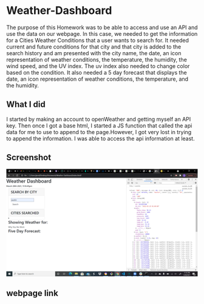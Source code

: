 # Weather-Dashboard
The purpose of this Homework was to be able to access and use an API and use the data on our webpage. In this case, we needed to get the information for a Cities Weather Conditions that a user wants to search for. It needed current and future conditions for that city and that city is added to the search history and am presented with the city name, the date, an icon representation of weather conditions, the temperature, the humidity, the wind speed, and the UV index. The uv index also needed to change color based on the condition. It also needed a 5 day forecast that displays the date, an icon representation of weather conditions, the temperature, and the humidity.

## What I did
I started by making an account to openWeather and getting myself an API key. Then once I got a base html, I started a JS function that called the api data for me to use to append to the page.However, I got very lost in trying to append the information. I was able to access the api information at least.

## Screenshot
![screenshot](./assets/Screenshot-14.png)

## webpage link 


